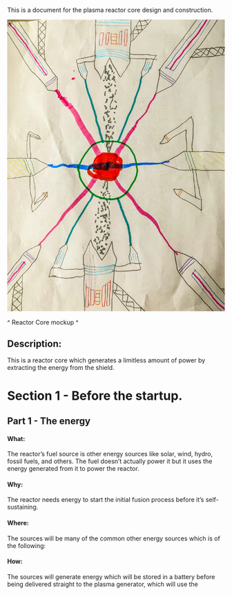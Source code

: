 This is a document for the plasma reactor core design and construction.

![Reactor Core](/image/pcore.jpeg "Reactor Core")

^ Reactor Core mockup ^
## Description:
This is a reactor core which generates a limitless amount of power by extracting the energy from the shield.

# Section 1 - Before the startup.
## Part 1 - The energy
#### What:
The reactor’s fuel source is other energy sources like solar, wind, hydro, fossil fuels, and others. The fuel doesn’t actually power it but it uses the energy generated from it to power the reactor.
#### Why:
The reactor needs energy to start the initial fusion process before it’s self-sustaining.
#### Where:
The sources will be many of the common other energy sources which is of the following:
#### How:
The sources will generate energy which will be stored in a battery before being delivered straight to the plasma generator, which will use the